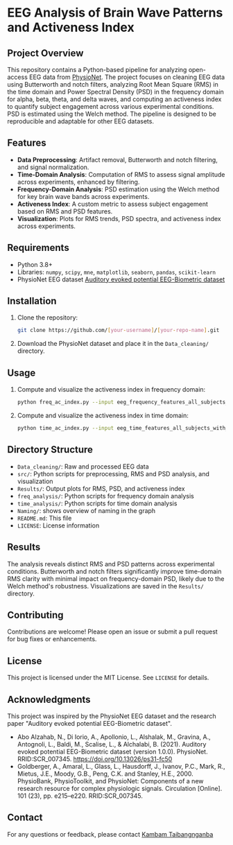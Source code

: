 # EEG Analysis of Brain Wave Patterns and Activeness Index

## Project Overview
This repository contains a Python-based pipeline for analyzing open-access EEG data from [PhysioNet](https://doi.org/10.13026/ps31-fc50). The project focuses on cleaning EEG data using Butterworth and notch filters, analyzing Root Mean Square (RMS) in the time domain and Power Spectral Density (PSD) in the frequency domain for alpha, beta, theta, and delta waves, and computing an activeness index to quantify subject engagement across various experimental conditions. PSD is estimated using the Welch method. The pipeline is designed to be reproducible and adaptable for other EEG datasets.

## Features
- **Data Preprocessing**: Artifact removal, Butterworth and notch filtering, and signal normalization.
- **Time-Domain Analysis**: Computation of RMS to assess signal amplitude across experiments, enhanced by filtering.
- **Frequency-Domain Analysis**: PSD estimation using the Welch method for key brain wave bands across experiments.
- **Activeness Index**: A custom metric to assess subject engagement based on RMS and PSD features.
- **Visualization**: Plots for RMS trends, PSD spectra, and activeness index across experiments.

## Requirements
- Python 3.8+
- Libraries: `numpy`, `scipy`, `mne`, `matplotlib`, `seaborn`, `pandas`, `scikit-learn`
- PhysioNet EEG dataset [Auditory evoked potential EEG-Biometric dataset](https://doi.org/10.13026/ps31-fc50)

## Installation
1. Clone the repository:
   ```bash
   git clone https://github.com/[your-username]/[your-repo-name].git
   ```
2. Download the PhysioNet dataset and place it in the `Data_cleaning/` directory.

## Usage
1. Compute and visualize the activeness index in frequency domain:
   ```bash
   python freq_ac_index.py --input eeg_frequency_features_all_subjects_with_filters.csv
   ```
2. Compute and visualize the activeness index in time domain:
   ```bash
   python time_ac_index.py --input eeg_time_features_all_subjects_with_filters.csv
   ```

## Directory Structure
- `Data_cleaning/`: Raw and processed EEG data
- `src/`: Python scripts for preprocessing, RMS and PSD analysis, and visualization
- `Results/`: Output plots for RMS, PSD, and activeness index
- `freq_analysis/`: Python scripts for frequency domain analysis
- `time_analysis/`: Python scripts for time domain analysis
- `Naming/`: shows overview of naming in the graph
- `README.md`: This file
- `LICENSE`: License information

## Results
The analysis reveals distinct RMS and PSD patterns across experimental conditions. Butterworth and notch filters significantly improve time-domain RMS clarity with minimal impact on frequency-domain PSD, likely due to the Welch method's robustness. Visualizations are saved in the `Results/` directory.

## Contributing
Contributions are welcome! Please open an issue or submit a pull request for bug fixes or enhancements.

## License
This project is licensed under the MIT License. See `LICENSE` for details.

## Acknowledgments

This project was inspired by the PhysioNet EEG dataset and the research paper "Auditory evoked potential EEG-Biometric dataset".
- Abo Alzahab, N., Di Iorio, A., Apollonio, L., Alshalak, M., Gravina, A., Antognoli, L., Baldi, M., Scalise, L., & Alchalabi, B. (2021). Auditory evoked potential     EEG-Biometric dataset (version 1.0.0). PhysioNet. RRID:SCR_007345. https://doi.org/10.13026/ps31-fc50
- Goldberger, A., Amaral, L., Glass, L., Hausdorff, J., Ivanov, P.C., Mark, R., Mietus, J.E., Moody, G.B., Peng, C.K. and Stanley, H.E., 2000. PhysioBank, PhysioToolkit, and PhysioNet: Components of a new research resource for complex physiologic signals. Circulation [Online]. 101 (23), pp. e215–e220. RRID:SCR_007345.

## Contact
For any questions or feedback, please contact [Kambam Taibangnganba](https://github.com/Taibangnganba)